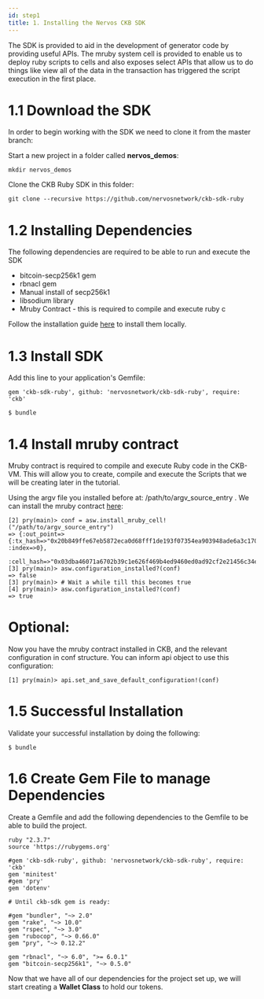 ```yaml
---
id: step1
title: 1. Installing the Nervos CKB SDK
---
```


The SDK is provided to aid in the development of generator code by providing useful APIs. The mruby system cell is provided to enable us to deploy ruby scripts to cells and also exposes select APIs that allow us to do things like view all of the data in the transaction has triggered the script execution in the first place.

# 1.1 Download the SDK

In order to begin working with the SDK we need to clone it from the master branch:

Start a new project in a folder called __nervos_demos__:

`mkdir nervos_demos`

Clone the CKB Ruby SDK in this folder:

`git clone --recursive https://github.com/nervosnetwork/ckb-sdk-ruby`

# 1.2 Installing Dependencies

The following dependencies are required to be able to run and execute the SDK

* bitcoin-secp256k1 gem
* rbnacl gem
* Manual install of secp256k1
* libsodium library
* Mruby Contract - this is required to compile and execute ruby c

Follow the installation guide [here](../tutorials/step1) to install them locally.

# 1.3 Install SDK

Add this line to your application's Gemfile:

`gem 'ckb-sdk-ruby', github: 'nervosnetwork/ckb-sdk-ruby', require: 'ckb'`

``` $ cd ckb-sdk-ruby
$ bundle
```
# 1.4 Install mruby contract

Mruby contract is required to compile and execute Ruby code in the CKB-VM. This will allow you to create, compile and execute the Scripts that we will be creating later in the tutorial.

Using the argv file you installed before at: /path/to/argv_source_entry . We can install the mruby contract [here](https://github.com/nervosnetwork/mruby-contracts):

```[1] pry(main)> asw = Ckb::AlwaysSuccessWallet.new(api)
[2] pry(main)> conf = asw.install_mruby_cell!("/path/to/argv_source_entry")
=> {:out_point=>{:tx_hash=>"0x20b849ffe67eb5872eca0d68fff1de193f07354ea903948ade6a3c170d89e282", :index=>0},
 :cell_hash=>"0x03dba46071a6702b39c1e626f469b4ed9460ed0ad92cf2e21456c34e1e2b04fd"}
[3] pry(main)> asw.configuration_installed?(conf)
=> false
[3] pry(main)> # Wait a while till this becomes true
[4] pry(main)> asw.configuration_installed?(conf)
=> true
```
# Optional:

Now you have the mruby contract installed in CKB, and the relevant configuration in conf structure. You can inform api object to use this configuration:

```
[1] pry(main)> api.set_and_save_default_configuration!(conf)
```

# 1.5 Successful Installation

Validate your successful installation by doing the following:

``` $ cd ckb-sdk-ruby
$ bundle
```

# 1.6 Create Gem File to manage Dependencies


Create a Gemfile and add the following dependencies to the Gemfile to be able to build the project.


```
ruby "2.3.7"
source 'https://rubygems.org'

#gem 'ckb-sdk-ruby', github: 'nervosnetwork/ckb-sdk-ruby', require: 'ckb'
gem 'minitest'
#gem 'pry'
gem 'dotenv'

# Until ckb-sdk gem is ready:

#gem "bundler", "~> 2.0"
gem "rake", "~> 10.0"
gem "rspec", "~> 3.0"
gem "rubocop", "~> 0.66.0"
gem "pry", "~> 0.12.2"

gem "rbnacl", "~> 6.0", ">= 6.0.1"
gem "bitcoin-secp256k1", "~> 0.5.0"
```

Now that we have all of our dependencies for the project set up, we will start creating a __Wallet Class__ to hold our tokens.
